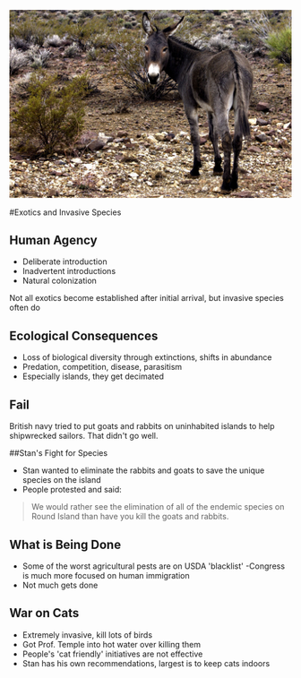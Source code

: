 ![Some Horse](images/horse.jpg)

#Exotics and Invasive Species

## Human Agency

 - Deliberate introduction
 - Inadvertent introductions
 - Natural colonization

Not all exotics become established after initial arrival, but invasive species often do

## Ecological Consequences

- Loss of biological diversity through extinctions, shifts in abundance
- Predation, competition, disease, parasitism
- Especially islands, they get decimated

## Fail

British navy tried to put goats and rabbits on uninhabited islands to help shipwrecked sailors. That didn't go well.

##Stan's Fight for Species

- Stan wanted to eliminate the rabbits and goats to save the unique species on the island
- People protested and said:

>We would rather see the elimination of all of the endemic species on Round Island than have you kill the goats and rabbits.

## What is Being Done

- Some of the worst agricultural pests are on USDA 'blacklist'
-Congress is much more focused on human immigration
- Not much gets done

## War on Cats

- Extremely invasive, kill lots of birds
- Got Prof. Temple into hot water over killing them
- People's 'cat friendly' initiatives are not effective
- Stan has his own recommendations, largest is to keep cats indoors 
